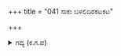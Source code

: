 +++
title = "041 ಸಾಕು ಬಳಲಿದಿರಕಟಕಟ"

+++

<details><summary>ಗದ್ಯ (ಕ.ಗ.ಪ) </summary>

41. ಇನ್ನು ಸಾಕು, ನೀವು ಬಳಲಿದ್ದೀರಿ ಆನೆಯೊಡನೆ ನಿಮಗೇಕೆ ಯುದ್ಧ. ಸುಪ್ರತೀಕ ಗಜದೊಡನೆ ಯುದ್ಧ ಮಾಡಲು ಸಾಕ್ಷಾತ್ ಈಶ್ವರನೇ  ಹೆದರುತ್ತಾನೆ. ; ಈ ಗಜವು ನಿಮಗೆ ಸಮನೆ ? ಅರ್ಜುನನನ್ನು ಕರೆಸಿಕೊಳ್ಳಿ. ; ವಿವೇಕವಿದ್ದರೆ ರಣರಂಗದಿಂದ ಹಿಂದೆ ಸರಿಯಿರಿ. ಎನ್ನುತ್ತಾ ಭಗದತ್ತನು ವಿರೋಧಿ ಸೈನಿಕರೆಲ್ಲರ ಮೇಲೆ ಆನೆಯನ್ನು ಓಡಿಸಿದನು.
</details>
